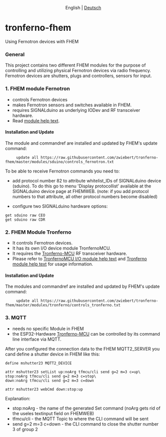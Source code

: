 <p align="center">
  <span>English</span> |
  <a href="README-de.md">Deutsch</a>
</p>

# tronferno-fhem

Using Fernotron devices with FHEM

### General


This project contains two different FHEM modules for the purpose of controlling and utilizing physical Fernotron devices via radio frequency. Fernotron devices are shutters, plugs and  controllers, sensors for input. 


### 1. FHEM module Fernotron

 * controls Fernotron devices
 * makes Fernotron sensors and switches available in FHEM.
 * requires SIGNALduino as underlying IODev and RF transceiver hardware.
 * Read [module help text](doc/sduino_fernotron.pod).
 
#### Installation and Update

 The module and commandref are installed and updated by FHEM's update command:


```
     update all https://raw.githubusercontent.com/zwiebert/tronferno-fhem/master/modules/sduino/controls_fernotron.txt
```

To be able to receive Fernotron commands you need to:

 * add protocol number 82 to attribute whitelist_IDs of SIGNALduino device (sduino). To do this go to menu 'Display protocollist' available at the SIGNALduino device page at FHEMWEB. (note: if you add protocol numbers to that attribute, all other protocol numbers become disabled)

 * configure two SIGNALduino hardware options:
```
get sduino raw CEO
get sduino raw CDR
```


### 2. FHEM  Module Tronferno

 * It controls Fernotron devices.
 * It has its own I/O device module TronfernoMCU.
 * It requires the [Tronferno-MCU](https://github.com/zwiebert/tronferno-mcu) RF transceiver hardware.
 * Please refer to  [TronfernoMCU I/O  module help text](doc/tronferno_mcu.pod) and [Tronferno module help text](doc/tronferno.pod) for usage information.

#### Installation and Update

 The modules and commandref are installed and updated by FHEM's update command:

```
     update all https://raw.githubusercontent.com/zwiebert/tronferno-fhem/master/modules/tronferno/controls_tronferno.txt
```


### 3. MQTT

* needs no specific Module in FHEM
* the ESP32-Hardware [Tronferno-MCU](https://github.com/zwiebert/tronferno-mcu) can be controlled by its command line interface via MQTT.

After you configured the connection data to the FHEM MQTT2_SERVER you cand define a shutter device in FHEM like this:


```
define mshutter23 MQTT2_DEVICE

attr mshutter23 setList up:noArg tfmcu/cli send g=2 m=3 c=up\
stop:noArg tfmcu/cli send g=2 m=3 c=stop\
down:noArg tfmcu/cli send g=2 m=3 c=down

attr mshutter23 webCmd down:stop:up
```

Explanation:
  * stop:noArg - the name of the generated Set command (noArg gets rid of the useles textinput field on FHEMWEB)
  * tfmcu/cli  - the MQTT Topic to where the CLI command will be sent
  * send g=2 m=3 c=down  - the CLI command to close the shutter number 3 of group 2
  

